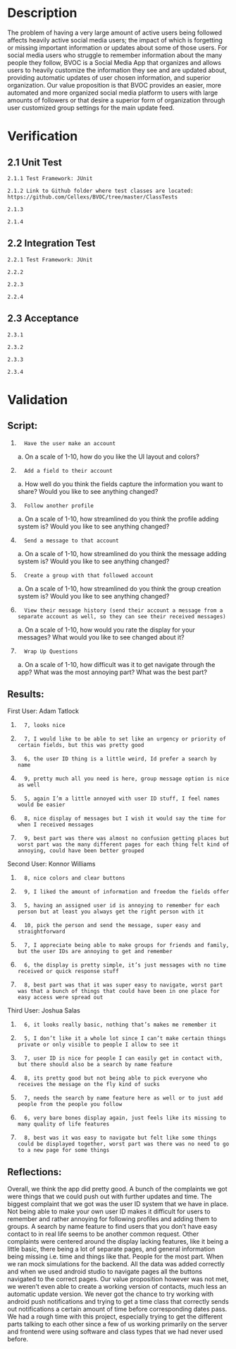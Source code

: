 # Description

The problem of having a very large amount of active users being followed affects heavily active social media users; the impact of which is forgetting or missing important information or updates about some of those users. For social media users who struggle to remember information about the many people they follow, BVOC is a Social Media App that organizes and allows users to heavily customize the information they see and are updated about, providing automatic updates of user chosen information, and superior organization. Our value proposition is that BVOC provides an easier, more automated and more organized social media platform to users with large amounts of followers or that desire a superior form of organization through user customized group settings for the main update feed.

# Verification

## 2.1 Unit Test

  	2.1.1 Test Framework: JUnit
  
	2.1.2 Link to Github folder where test classes are located: https://github.com/Cellexs/BVOC/tree/master/ClassTests
  
	2.1.3
  
	2.1.4
		
## 2.2 Integration Test
 
  	2.2.1 Test Framework: JUnit
  
	2.2.2
  
	2.2.3	
  
	2.2.4
		
## 2.3 Acceptance
	
	2.3.1
	
	2.3.2
	
	2.3.3
	
	2.3.4

# Validation
## Script:
  1.       Have the user make an account
      a.       On a scale of 1-10, how do you like the UI layout and colors?
   2.       Add a field to their account
      a.       How well do you think the fields capture the information you want to share? Would you like to see anything changed?
  3.       Follow another profile
      a.       On a scale of 1-10, how streamlined do you think the profile adding system is? Would you like to see anything changed?
  4.       Send a message to that account
      a.       On a scale of 1-10, how streamlined do you think the message adding system is? Would you like to see anything changed?
  5.       Create a group with that followed account
      a.       On a scale of 1-10, how streamlined do you think the group creation system is? Would you like to see anything changed?
  6.       View their message history (send their account a message from a separate account as well, so they can see their received messages)
      a.       On a scale of 1-10, how would you rate the display for your messages? What would you like to see changed about it?
  7.       Wrap Up Questions
      a.       On a scale of 1-10, how difficult was it to get navigate through the app? What was the most annoying part? What was the best part?
 
## Results:

First User: Adam Tatlock
1.       7, looks nice
2.       7, I would like to be able to set like an urgency or priority of certain fields, but this was pretty good
3.       6, the user ID thing is a little weird, Id prefer a search by name
4.       9, pretty much all you need is here, group message option is nice as well
5.       5, again I’m a little annoyed with user ID stuff, I feel names would be easier
6.       8, nice display of messages but I wish it would say the time for when I received messages
7.       9, best part was there was almost no confusion getting places but worst part was the many different pages for each thing felt kind of annoying, could have been better grouped
 
Second User: Konnor Williams
1.       8, nice colors and clear buttons
2.       9, I liked the amount of information and freedom the fields offer
3.       5, having an assigned user id is annoying to remember for each person but at least you always get the right person with it
4.       10, pick the person and send the message, super easy and straightforward
5.       7, I appreciate being able to make groups for friends and family, but the user IDs are annoying to get and remember
6.       6, the display is pretty simple, it’s just messages with no time received or quick response stuff
7.       8, best part was that it was super easy to navigate, worst part was that a bunch of things that could have been in one place for easy access were spread out
 
Third User: Joshua Salas
1.       6, it looks really basic, nothing that’s makes me remember it
2.       5, I don’t like it a whole lot since I can’t make certain things private or only visible to people I allow to see it
3.       7, user ID is nice for people I can easily get in contact with, but there should also be a search by name feature
4.       8, its pretty good but not being able to pick everyone who receives the message on the fly kind of sucks
5.       7, needs the search by name feature here as well or to just add people from the people you follow
6.       6, very bare bones display again, just feels like its missing to many quality of life features
7.       8, best was it was easy to navigate but felt like some things could be displayed together, worst part was there was no need to go to a new page for some things

## Reflections:
Overall, we think the app did pretty good. A bunch of the complaints we got were things that we could push out with further updates and time. The biggest complaint that we got was the user ID system that we have in place. Not being able to make your own user ID makes it difficult for users to remember and rather annoying for following profiles and adding them to groups. A search by name feature to find users that you don’t have easy contact to in real life seems to be another common request. Other complaints were centered around the display lacking features, like it being a little basic, there being a lot of separate pages, and general information being missing i.e. time and things like that. People for the most part. When we ran mock simulations for the backend. All the data was added correctly and when we used android studio to navigate pages all the buttons navigated to the correct pages. Our value proposition however was not met, we weren’t even able to create a working version of contacts, much less an automatic update version. We never got the chance to try working with android push notifications and trying to get a time class that correctly sends out notifications a certain amount of time before corresponding dates pass. We had a rough time with this project, especially trying to get the different parts talking to each other since a few of us working primarily on the server and frontend were using software and class types that we had never used before.
